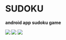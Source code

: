 # SUDOKU
<B>android app sudoku game<B>
  
![](https://github.com/akshat98/sudo_thug/blob/master/sudo1.png)
![](https://github.com/akshat98/sudo_thug/blob/master/sudo2.png)
![](https://github.com/akshat98/sudo_thug/blob/master/sudo3.png)
